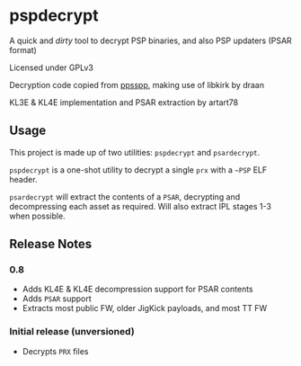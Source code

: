 # pspdecrypt
A quick and *dirty* tool to decrypt PSP binaries, and also PSP updaters (PSAR format)

Licensed under GPLv3

Decryption code copied from [ppsspp](https://github.com/hrydgard/ppsspp/), making use of libkirk by draan

KL3E & KL4E implementation and PSAR extraction by artart78

## Usage
This project is made up of two utilities: `pspdecrypt` and `psardecrypt`.

`pspdecrypt` is a one-shot utility to decrypt a single `prx` with a `~PSP` ELF header.

`psardecrypt` will extract the contents of a `PSAR`, decrypting and decompressing each asset as required. Will also extract IPL stages 1-3 when possible.

## Release Notes
### 0.8
 * Adds KL4E & KL4E decompression support for PSAR contents
 * Adds `PSAR` support
 * Extracts most public FW, older JigKick payloads, and most TT FW
 
### Initial release (unversioned)
 * Decrypts `PRX` files
